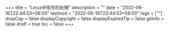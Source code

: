 +++
title = "Linux中信号的处理"
description = ""
date = "2022-06-16T22:44:53+08:00"
lastmod = "2022-06-16T22:44:53+08:00"
tags = [""]
dropCap = false
displayCopyright = false
displayExpiredTip = false
gitinfo = false
draft = true
toc = false
+++
